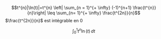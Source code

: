 $$t^{n}|\ln(t)|=t^{n} \left| \sum_{n = 1}^{+ \infty} (-1)^{n+1} \frac{t^{n}}{n}\right| \leq \sum_{n= 1}^{+ \infty} \frac{t^{2n}}{n}$$
$\frac{t^{2n}}{n}$ est intégrable en $0$ 

$$\int_{0}^{1} t^{n}\ln(t) \, dt  $$